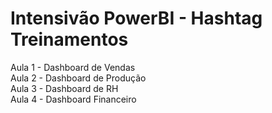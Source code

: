 # Intensivão PowerBI - Hashtag Treinamentos
Aula 1 - Dashboard de Vendas <br>
Aula 2 - Dashboard de Produção <br>
Aula 3 - Dashboard de RH <br>
Aula 4 - Dashboard Financeiro <br>
